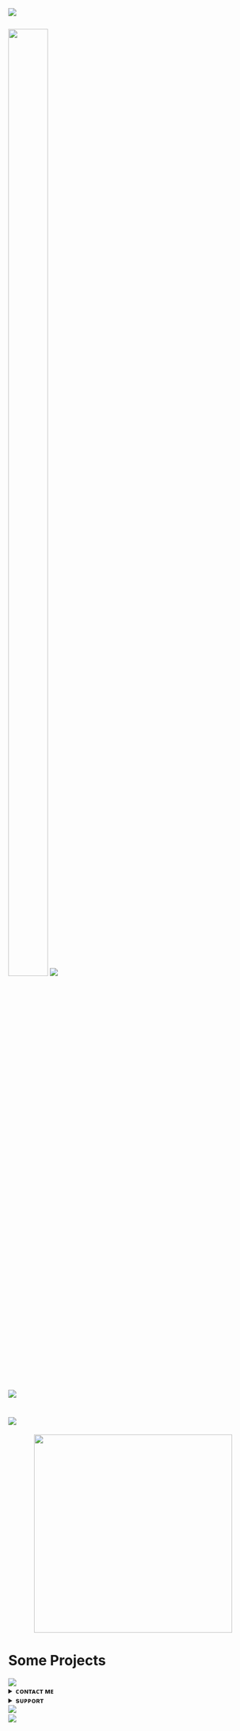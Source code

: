 <img src="https://user-images.githubusercontent.com/73097560/115834477-dbab4500-a447-11eb-908a-139a6edaec5c.gif">
<img src="https://camo.githubusercontent.com/82291b0fe831bfc6781e07fc5090cbd0a8b912bb8b8d4fec0696c881834f81ac/68747470733a2f2f70726f626f742e6d656469612f394575424971676170492e676966" width="800" height="3">
<h3><img  style="align-item" :"center" src="https://telegra.ph/file/fbd55ee956abef2a74e15.jpg" width="80px" height="70%">
   <img src="https://readme-typing-svg.herokuapp.com?color=00BFFF&width=620&lines=𝐇𝐄𝐘+𝐓𝐇𝐄𝐑𝐄+𝐓𝐇𝐈𝐒+𝐈𝐒+𝐕𝐈𝐏+𝐑𝐀𝐉𝐍𝐈𝐒𝐇+𝐗𝐃+💗"></b></h3>
<img src="https://user-images.githubusercontent.com/73097560/115834477-dbab4500-a447-11eb-908a-139a6edaec5c.gif">




<h1> <img src="https://readme-typing-svg.herokuapp.com?color=FFFFFF&width=620&lines=𝐓𝐇𝐄+𝐉𝐀𝐑𝐕𝐈𝐒+𝐁𝐎𝐓𝐒"></b></h1>


<p align="center"><a href="https://t.me/jarvis2O"><img src="https://telegra.ph/file/83db3b7786ffa9948962b.jpg" width="400"></a></p>


# Some Projects

<a href="https://github.com/doraemon890/ANNIE-X-MUSIC">
  <img src="https://github-readme-stats.vercel.app/api/pin/?username=doraemon890&repo=ANNIE-X-MUSIC&cache_seconds=86400&theme=gotham">
</a>



<details>
<summary><b>ᴄᴏɴᴛᴀᴄᴛ ᴍᴇ</b></summary>
<br>
<h1> <img src="https://te.legra.ph/file/1f5f400d5a16ae3a89343.jpg" width="70px" style="border-radius: 50%"> ᴄᴏɴᴛᴀᴄᴛ ᴍᴇ </h1>

[<img src="https://te.legra.ph/file/3f6810f790713b26fe826.jpg" width="60px">](https://t.me/jarvis2O) [<img src="https://te.legra.ph/file/2a7a17fc66a8f5fe785c3.jpg" width="60px">](https://github.com/doraemon890) 
</details>
<details>
<summary><b>sᴜᴘᴘᴏʀᴛ</b></summary>
<a href="https://t.me/BWANDARLOK"><img title="Telegram" src="https://img.shields.io/badge/Telegram-%23000000.svg?&style=for-the-badge&logo=telegram&logoColor=61DAFB"></a>
</details>

<img src="https://user-images.githubusercontent.com/73097560/115834477-dbab4500-a447-11eb-908a-139a6edaec5c.gif">
<img src="https://camo.githubusercontent.com/82291b0fe831bfc6781e07fc5090cbd0a8b912bb8b8d4fec0696c881834f81ac/68747470733a2f2f70726f626f742e6d656469612f394575424971676170492e676966" width="800" height="3">
<img src="https://user-images.githubusercontent.com/73097560/115834477-dbab4500-a447-11eb-908a-139a6edaec5c.gif">
